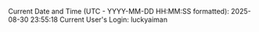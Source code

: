 Current Date and Time (UTC - YYYY-MM-DD HH:MM:SS formatted): 2025-08-30 23:55:18
Current User's Login: luckyaiman
